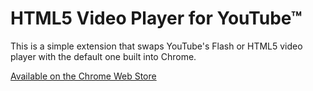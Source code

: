 HTML5 Video Player for YouTube™
===============================

This is a simple extension that swaps YouTube's Flash or HTML5 video player with the default one built into Chrome.

[Available on the Chrome Web Store](https://chrome.google.com/webstore/detail/dolajcekhnohkpncmhgledbmndjpblei)
